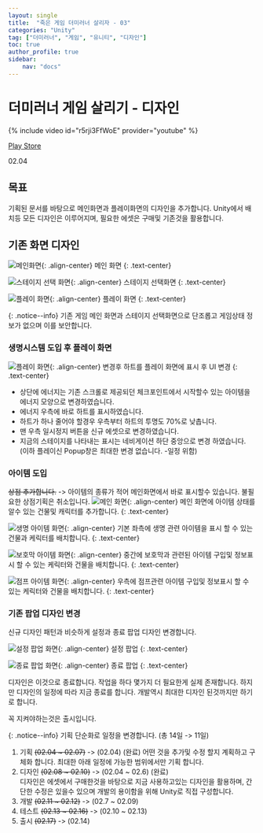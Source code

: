 ```yaml
---
layout: single
title:  "죽은 게임 더미러너 살리자 - 03"
categories: "Unity"
tag: ["더미러너", "게임", "유니티", "디자인"]
toc: true
author_profile: true
sidebar:
    nav: "docs"
---
```



# 더미러너 게임 살리기 - 디자인

{% include video id="r5rji3FfWoE" provider="youtube" %}

[Play Store](https://play.google.com/store/apps/details?id=com.dong2nol2.dummyrun&hl=ko&gl=US)

02.04

## 목표
기획된 문서를 바탕으로 메인화면과 플레이화면의 디자인을 추가합니다. Unity에서 배치등 모든 디자인은 이루어지며, 필요한 에셋은 구매및 기존것을 활용합니다.


## 기존 화면 디자인
![메인화면](/images/20230204/unity-myproject-dummyrunner-02-01.png){: .align-center}
메인 화면 
{: .text-center}

![스테이지 선택 화면](/images/20230204/unity-myproject-dummyrunner-02-02.png){: .align-center}
스테이지 선택화면 
{: .text-center}

![플레이 화면](/images/20230204/unity-myproject-dummyrunner-02-03.png){: .align-center}
플레이 화면 
{: .text-center}

{: .notice--info}
기존 게임 메인 화면과 스테이지 선택화면으로 단조롭고 게임상태 정보가 없으며 이를 보안합니다.


### 생명시스템 도입 후 플레이 화면
![플레이 화면](/images/20230204/unity-myproject-dummyrunner-02-04.png){: .align-center}
변경후 하트를 플레이 화면에 표시 후 UI 변경 
{: .text-center}

- 상단에 에너지는 기존 스크롤로 제공되던 체크포인트에서 시작할수 있는 아이템을 에너지 모양으로 변경하였습니다.
- 에너지 우측에 바로 하트를 표시하였습니다. 
- 하트가 하나 줄어야 할경우 우측부터 하트의 투명도 70%로 낮촙니다.
- 맨 우측 일시정지 버튼을 신규 에셋으로 변경하였습니다.
- 지금의 스테이지를 나타내는 표시는 네비게이션 하단 중앙으로 변경 하였습니다.<br>
(이하 플레이신 Popup창은 최대한 변경 없습니다. -일정 위함)

### 아이템 도입
~~상점 추가합니다.~~ -> 아이템의 종류가 적어 메인화면에서 바로 표시할수 있습니다. 불필요한 상점기획은 취소입니다.
![메인 화면](/images/20230204/unity-myproject-dummyrunner-02-05.png){: .align-center}
메인 화면에 아이템 상태를 알수 있는 건물및 캐릭터를 추가합니다.
{: .text-center}

![생명 아이템 화면](/images/20230204/unity-myproject-dummyrunner-02-06.png){: .align-center}
기본 좌측에 생명 관련 아이템을 표시 할 수 있는 건물과 케릭터를 배치합니다.
{: .text-center}

![보호막 아이템 화면](/images/20230204/unity-myproject-dummyrunner-02-07.png){: .align-center}
중간에 보호막과 관련된 아이템 구입및 정보표시 할 수 있는 케릭터와 건물을 배치합니다.
{: .text-center}

![점프 아이템 화면](/images/20230204/unity-myproject-dummyrunner-02-08.png){: .align-center}
우측에 점프관련 아이템 구입및 정보표시 할 수 있는 케릭터와 건물을 배치합니다.
{: .text-center}

### 기존 팝업 디자인 변경 
신규 디자인 패턴과 비슷하게 설정과 종료 팝업 디자인 변경합니다.

![설정 팝업 화면](/images/20230204/unity-myproject-dummyrunner-02-10.png){: .align-center}
설정 팝업
{: .text-center}

![종료 팝업 화면](/images/20230204/unity-myproject-dummyrunner-02-10.png){: .align-center}
종료 팝업
{: .text-center}

디자인은 이것으로 종료합니다. 작업을 하다 몇가지 더 필요한게 실제 존재합니다. 하지만 디자인의 일정에 따라 지금 종료를 합니다.
개발역시 최대한 디자인 된것까지만 하기로 합니다.

꼭 지켜야하는것은 출시입니다.

{: .notice--info}
기획 단순화로 일정을 변경합니다. (총 14일 -> 11일)
1. 기획 ~~(02.04 ~ 02.07)~~ -> (02.04)  (완료)
   어떤 것을 추가및 수정 할지 계획하고 구체화 합니다. 최대한 아래 일정에 가능한 범위에서만 기획 합니다.  
2. 디자인 ~~(02.08 ~ 02.10)~~ -> (02.04 ~ 02.6) (완료)  
   디자인은 에셋에서 구매한것을 바탕으로 지금 사용하고있는 디자인을 활용하며, 간단한 수정은 있을수 있으며 개발의 용이함을 위해 Unity로 직접 구성합니다.
3. 개발 ~~(02.11 ~ 02.12)~~ -> (02.7 ~ 02.09)
4. 테스트 ~~(02.13 ~ 02.16)~~ -> (02.10 ~ 02.13)
5. 출시 ~~(02.17)~~ -> (02.14)



